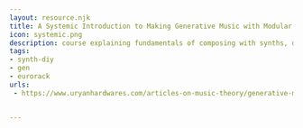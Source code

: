 ```yaml
---
layout: resource.njk
title: A Systemic Introduction to Making Generative Music with Modular Synths
icon: systemic.png
description: course explaining fundamentals of composing with synths, developing complex patches from discrete modular functions 
tags: 
- synth-diy 
- gen
- eurorack
urls: 
 - https://www.uryanhardwares.com/articles-on-music-theory/generative-music


---
```

